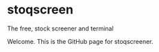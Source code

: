 # stoqscreen
The free, stock screener and terminal

Welcome. This is the GitHub page for stoqscreener.
